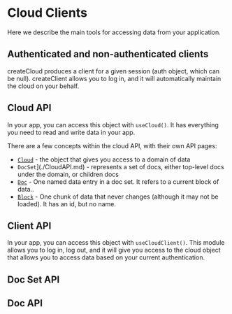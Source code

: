 # Cloud Clients

Here we describe the main tools for accessing data from your application.

## Authenticated and non-authenticated clients

createCloud produces a client for a given session (auth object, which can be null). createClient allows you to log in, and it will automatically maintain the cloud on your behalf.

## Cloud API

In your app, you can access this object with `useCloud()`. It has everything you need to read and write data in your app.

There are a few concepts within the cloud API, with their own API pages:

- [`Cloud`](./CloudAPI.md) - the object that gives you access to a domain of data
- `DocSet`](./CloudAPI.md) - represents a set of docs, either top-level docs under the domain, or children docs
- [`Doc`](./CloudAPI.md) - One named data entry in a doc set. It refers to a current block of data..
- [`Block`](./CloudAPI.md) - One chunk of data that never changes (although it may not be loaded). It has an id, but no name.

## Client API

In your app, you can access this object with `useCloudClient()`. This module allows you to log in, log out, and it will give you access to the cloud object that allows you to access data based on your current authentication.

## Doc Set API

## Doc API

